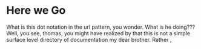 # Here we Go

What is this dot notation in the url pattern, you wonder. What is he doing???
Well, you see, thomas, you might have realized by that this is not a simple
surface level directory of documentation my dear brother. Rather
<a href="/staff/doc/you.might.have.realized.by.now.that.this.is.not.a.simple.surface.level.directory.of.documentation.my.dear.brother__._.Rather.,/"
    >,</a>
